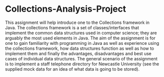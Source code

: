 # Collections-Analysis-Project

This assignment will help introduce one to the Collections framework in Java. The collections framework is a set of classes/interfaces that implement the common data structures used in computer science; they are arguably the most used elements in Java. The aim of the assignment is for one to gain familiarity with programming in Java as well as experience using the collections framework, how data structures function as well as how to implement them and finally the advantages, disadvantages and best use cases of individual data structures.
The general scenario of the assignment is to implement a staff telephone directory for Newcastle University (see the supplied mock data for an idea of what data is going to be stored).
